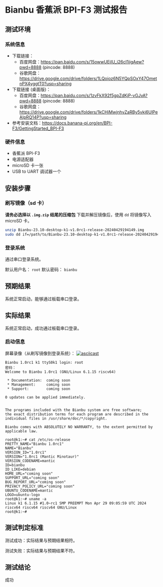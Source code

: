 # Bianbu 香蕉派 BPI-F3 测试报告

## 测试环境

### 系统信息

- 下载链接：
  - 百度网盘：https://pan.baidu.com/s/15owwUEjIU_i26cI1iigAew?pwd=8888 (pincode: 8888)
  - 谷歌网盘：https://drive.google.com/drive/folders/1LQoioz6N5YQpSOxY47OmetnPX4yggtT0?usp=sharing
- 下载链接 (桌面版)：
  - 百度网盘：https://pan.baidu.com/s/1zvFkX92f5gpZdKjP-vGJvA?pwd=8888 (pincode: 8888)
  - 谷歌网盘：https://drive.google.com/drive/folders/1kCHiMwjnhvZaRBy5vkj6UlPeAlpRQ14P?usp=sharing
- 参考安装文档：https://docs.banana-pi.org/en/BPI-F3/GettingStarted_BPI-F3

### 硬件信息

- 香蕉派 BPI-F3
- 电源适配器
- microSD 卡一张
- USB to UART 调试器一个

## 安装步骤

### 刷写镜像（sd 卡）


**请务必选择以 `.img.zip` 结尾的压缩包**
下载并解压镜像后，使用 `dd` 将镜像写入 microSD 卡。

```bash
unzip Bianbu-23.10-desktop-k1-v1.0rc1-release-20240429194149.img
sudo dd if=/path/to/Bianbu-23.10-desktop-k1-v1.0rc1-release-20240429194149.img of=/dev/your-device bs=1M status=progress
```

### 登录系统

通过串口登录系统。

默认用户名： `root`
默认密码： `bianbu`

## 预期结果

系统正常启动，能够通过板载串口登录。

## 实际结果

系统正常启动，成功通过板载串口登录。

### 启动信息

屏幕录像（从刷写镜像到登录系统）：
[![asciicast](https://asciinema.org/a/TFRjqFjOEIHc38Wha93bw0ti8.svg)](https://asciinema.org/a/TFRjqFjOEIHc38Wha93bw0ti8)

```log
Bianbu 1.0rc1 k1 ttyS0k1 login: root
密码： 
Welcome to Bianbu 1.0rc1 (GNU/Linux 6.1.15 riscv64)

 * Documentation:  coming soon
 * Management:     coming soon
 * Support:        coming soon

0 updates can be applied immediately.


The programs included with the Bianbu system are free software;
the exact distribution terms for each program are described in the
individual files in /usr/share/doc/*/copyright.

Bianbu comes with ABSOLUTELY NO WARRANTY, to the extent permitted by
applicable law.

root@k1:~# cat /etc/os-release 
PRETTY_NAME="Bianbu 1.0rc1"
NAME="Bianbu"
VERSION_ID="1.0rc1"
VERSION="1.0rc1 (Mantic Minotaur)"
VERSION_CODENAME=mantic
ID=bianbu
ID_LIKE=debian
HOME_URL="coming soon"
SUPPORT_URL="coming soon"
BUG_REPORT_URL="coming soon"
PRIVACY_POLICY_URL="coming soon"
UBUNTU_CODENAME=mantic
LOGO=ubuntu-logo
root@k1:~# uname -a
Linux k1 6.1.15 #1.0~rc1 SMP PREEMPT Mon Apr 29 09:05:59 UTC 2024 riscv64 riscv64 riscv64 GNU/Linux
root@k1:~# 

```

## 测试判定标准

测试成功：实际结果与预期结果相符。

测试失败：实际结果与预期结果不符。

## 测试结论

成功
